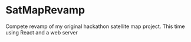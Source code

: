 # SatMapRevamp
Compete revamp of my original hackathon satellite map project. This time using React and a web server
